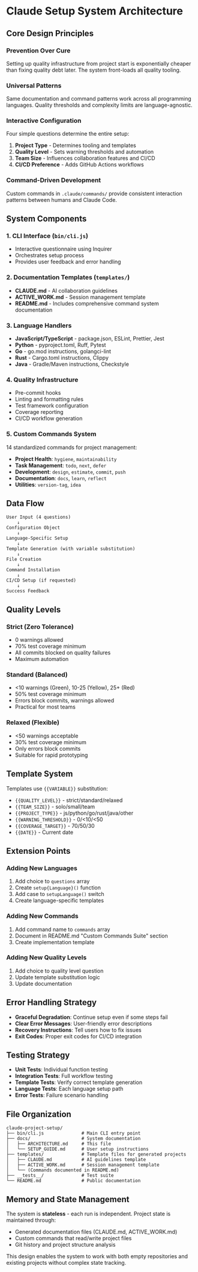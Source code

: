 # Claude Setup System Architecture

## Core Design Principles

### Prevention Over Cure
Setting up quality infrastructure from project start is exponentially cheaper than fixing quality debt later. The system front-loads all quality tooling.

### Universal Patterns
Same documentation and command patterns work across all programming languages. Quality thresholds and complexity limits are language-agnostic.

### Interactive Configuration
Four simple questions determine the entire setup:
1. **Project Type** - Determines tooling and templates
2. **Quality Level** - Sets warning thresholds and automation
3. **Team Size** - Influences collaboration features and CI/CD
4. **CI/CD Preference** - Adds GitHub Actions workflows

### Command-Driven Development
Custom commands in `.claude/commands/` provide consistent interaction patterns between humans and Claude Code.

## System Components

### 1. CLI Interface (`bin/cli.js`)
- Interactive questionnaire using Inquirer
- Orchestrates setup process
- Provides user feedback and error handling

### 2. Documentation Templates (`templates/`)
- **CLAUDE.md** - AI collaboration guidelines
- **ACTIVE_WORK.md** - Session management template
- **README.md** - Includes comprehensive command system documentation

### 3. Language Handlers
- **JavaScript/TypeScript** - package.json, ESLint, Prettier, Jest
- **Python** - pyproject.toml, Ruff, Pytest
- **Go** - go.mod instructions, golangci-lint
- **Rust** - Cargo.toml instructions, Clippy
- **Java** - Gradle/Maven instructions, Checkstyle

### 4. Quality Infrastructure
- Pre-commit hooks
- Linting and formatting rules
- Test framework configuration
- Coverage reporting
- CI/CD workflow generation

### 5. Custom Commands System
14 standardized commands for project management:
- **Project Health**: `hygiene`, `maintainability`  
- **Task Management**: `todo`, `next`, `defer`
- **Development**: `design`, `estimate`, `commit`, `push`
- **Documentation**: `docs`, `learn`, `reflect`
- **Utilities**: `version-tag`, `idea`

## Data Flow

```
User Input (4 questions)
    ↓
Configuration Object
    ↓
Language-Specific Setup
    ↓
Template Generation (with variable substitution)
    ↓
File Creation
    ↓
Command Installation
    ↓
CI/CD Setup (if requested)
    ↓
Success Feedback
```

## Quality Levels

### Strict (Zero Tolerance)
- 0 warnings allowed
- 70% test coverage minimum
- All commits blocked on quality failures
- Maximum automation

### Standard (Balanced)
- <10 warnings (Green), 10-25 (Yellow), 25+ (Red)
- 50% test coverage minimum
- Errors block commits, warnings allowed
- Practical for most teams

### Relaxed (Flexible)
- <50 warnings acceptable
- 30% test coverage minimum
- Only errors block commits
- Suitable for rapid prototyping

## Template System

Templates use `{{VARIABLE}}` substitution:
- `{{QUALITY_LEVEL}}` - strict/standard/relaxed
- `{{TEAM_SIZE}}` - solo/small/team
- `{{PROJECT_TYPE}}` - js/python/go/rust/java/other
- `{{WARNING_THRESHOLD}}` - 0/<10/<50
- `{{COVERAGE_TARGET}}` - 70/50/30
- `{{DATE}}` - Current date

## Extension Points

### Adding New Languages
1. Add choice to `questions` array
2. Create `setup{Language}()` function
3. Add case to `setupLanguage()` switch
4. Create language-specific templates

### Adding New Commands
1. Add command name to `commands` array
2. Document in README.md "Custom Commands Suite" section
3. Create implementation template

### Adding New Quality Levels
1. Add choice to quality level question
2. Update template substitution logic
3. Update documentation

## Error Handling Strategy

- **Graceful Degradation**: Continue setup even if some steps fail
- **Clear Error Messages**: User-friendly error descriptions
- **Recovery Instructions**: Tell users how to fix issues
- **Exit Codes**: Proper exit codes for CI/CD integration

## Testing Strategy

- **Unit Tests**: Individual function testing
- **Integration Tests**: Full workflow testing
- **Template Tests**: Verify correct template generation
- **Language Tests**: Each language setup path
- **Error Tests**: Failure scenario handling

## File Organization

```
claude-project-setup/
├── bin/cli.js              # Main CLI entry point
├── docs/                   # System documentation
│   ├── ARCHITECTURE.md     # This file
│   └── SETUP_GUIDE.md      # User setup instructions
├── templates/              # Template files for generated projects
│   ├── CLAUDE.md           # AI guidelines template
│   ├── ACTIVE_WORK.md      # Session management template
│   └── (Commands documented in README.md)
├── __tests__/              # Test suite
└── README.md               # Public documentation
```

## Memory and State Management

The system is **stateless** - each run is independent. Project state is maintained through:
- Generated documentation files (CLAUDE.md, ACTIVE_WORK.md)
- Custom commands that read/write project files
- Git history and project structure analysis

This design enables the system to work with both empty repositories and existing projects without complex state tracking.